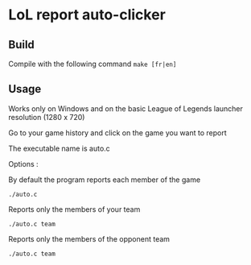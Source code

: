# LoL report auto-clicker

## Build
Compile with the following command
```make [fr|en] ```

## Usage
Works only on Windows and on the basic League of Legends launcher resolution (1280 x 720)

Go to your game history and click on the game you want to report

The executable name is auto.c

Options :

By default the program reports each member of the game

    ./auto.c
     
Reports only the members of your team

    ./auto.c team
    
Reports only the members of the opponent team

    ./auto.c team
    
      


